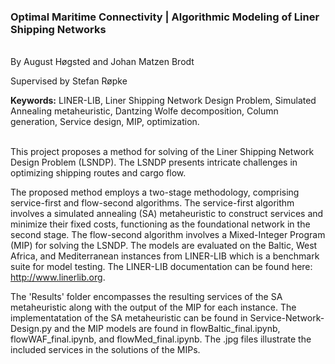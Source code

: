 ### Optimal Maritime Connectivity | Algorithmic Modeling of Liner Shipping Networks

<br>
By August Høgsted and Johan Matzen Brodt

Supervised by Stefan Røpke
<br>

__Keywords:__ LINER-LIB, Liner Shipping Network Design Problem, Simulated Annealing metaheuristic, Dantzing Wolfe decomposition, Column generation, Service design, MIP, optimization.


<br>
This project proposes a method for solving of the Liner Shipping Network Design Problem (LSNDP). The LSNDP presents intricate challenges in optimizing shipping routes and cargo flow.

The proposed method employs a two-stage methodology, comprising service-first and flow-second algorithms. The service-first algorithm involves a simulated annealing (SA) metaheuristic to construct services and minimize their fixed costs, functioning as the foundational network in the second stage. The flow-second algorithm involves a Mixed-Integer Program (MIP) for solving the LSNDP. The models are evaluated on the Baltic, West Africa, and Mediterranean instances from LINER-LIB which is a benchmark suite for model testing. The LINER-LIB documentation can be found here: http://www.linerlib.org.

The 'Results' folder encompasses the resulting services of the SA metaheuristic along with the output of the MIP for each instance. The implementatation of the SA metaheuristic can be found in Service-Network-Design.py and the MIP models are found in flowBaltic_final.ipynb, flowWAF_final.ipynb, and flowMed_final.ipynb. The .jpg files illustrate the included services in the solutions of the MIPs.
